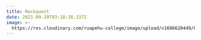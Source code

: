 ```yaml
---
title: Rockquest
date: 2021-09-20T03:18:38.337Z
image: >-
  https://res.cloudinary.com/ruapehu-college/image/upload/v1686620449/Out_Of_Order_-_Rockquest_Winners_qd6weo.jpg
---
```


